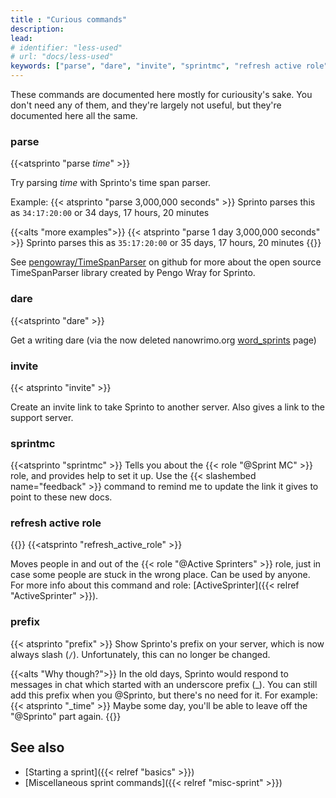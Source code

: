 ```yaml
---
title : "Curious commands"
description: 
lead: 
# identifier: "less-used"
# url: "docs/less-used"
keywords: ["parse", "dare", "invite", "sprintmc", "refresh active role", "prefix"]
---
```


These commands are documented here mostly for curiousity's sake. You don't need any of them, and they're largely not useful, but they're documented here all the same. 

### parse

{{<atsprinto "parse _time_" >}}

Try parsing _time_ with Sprinto's time span parser. 

Example: 
{{< atsprinto "parse 3,000,000 seconds" >}}
Sprinto parses this as `34:17:20:00` or 34 days, 17 hours, 20 minutes

{{<alts "more examples">}}
{{< atsprinto "parse 1 day 3,000,000 seconds" >}}
Sprinto parses this as `35:17:20:00` or 35 days, 17 hours, 20 minutes
{{</alts>}}

See [pengowray/TimeSpanParser](https://github.com/pengowray/TimeSpanParser) on github for more about the open source TimeSpanParser library created by Pengo Wray for Sprinto.

### dare 

{{<atsprinto "dare" >}}

Get a writing dare (via the now deleted nanowrimo.org [word_sprints](https://nanowrimo.org/word_sprints) page)

### invite

{{< atsprinto "invite" >}}

Create an invite link to take Sprinto to another server. Also gives a link to the support server.

### sprintmc

{{<atsprinto "sprintmc" >}}
Tells you about the {{< role "@Sprint MC" >}} role, and provides help to set it up. Use the {{< slashembed name="feedback" >}} command to remind me to update the link it gives to point to these new docs.

### refresh active role
{{<slash name="admin-refresh-active-role" >}}
{{<atsprinto "refresh_active_role" >}}

Moves people in and out of the {{< role "@Active Sprinters" >}} role, just in case some people are stuck in the wrong place. Can be used by anyone. For more info about this command and role: [ActiveSprinter]({{< relref "ActiveSprinter" >}}).

### prefix
{{< atsprinto "prefix" >}}
Show Sprinto's prefix on your server, which is now always slash (`/`). Unfortunately, this can no longer be changed. 

{{<alts "Why though?">}}
In the old days, Sprinto would respond to messages in chat which started with an underscore prefix (_). You can still add this prefix when you @Sprinto, but there's no need for it. For example: {{< atsprinto "_time" >}} Maybe some day, you'll be able to leave off the "@Sprinto" part again.
{{</alts>}}

## See also

* [Starting a sprint]({{< relref "basics" >}})
* [Miscellaneous sprint commands]({{< relref "misc-sprint" >}}) 
